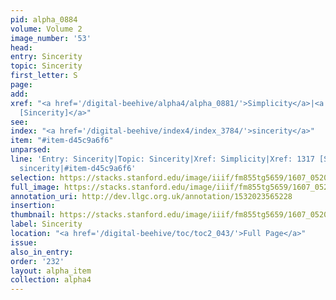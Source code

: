 ```yaml
---
pid: alpha_0884
volume: Volume 2
image_number: '53'
head:
entry: Sincerity
topic: Sincerity
first_letter: S
page:
add:
xref: "<a href='/digital-beehive/alpha4/alpha_0881/'>Simplicity</a>|<a href='/digital-beehive/num6/num_1839/'>1317
  [Sincerity]</a>"
see:
index: "<a href='/digital-beehive/index4/index_3784/'>sincerity</a>"
item: "#item-d45c9a6f6"
unparsed:
line: 'Entry: Sincerity|Topic: Sincerity|Xref: Simplicity|Xref: 1317 [Sincerity]|Index:
  sincerity|#item-d45c9a6f6'
selection: https://stacks.stanford.edu/image/iiif/fm855tg5659/1607_0520/311,2357,3047,505/full/0/default.jpg
full_image: https://stacks.stanford.edu/image/iiif/fm855tg5659/1607_0520/full/full/0/default.jpg
annotation_uri: http://dev.llgc.org.uk/annotation/1532023565228
insertion:
thumbnail: https://stacks.stanford.edu/image/iiif/fm855tg5659/1607_0520/311,2357,600,180/250,/0/default.jpg
label: Sincerity
location: "<a href='/digital-beehive/toc/toc2_043/'>Full Page</a>"
issue:
also_in_entry:
order: '232'
layout: alpha_item
collection: alpha4
---
```

